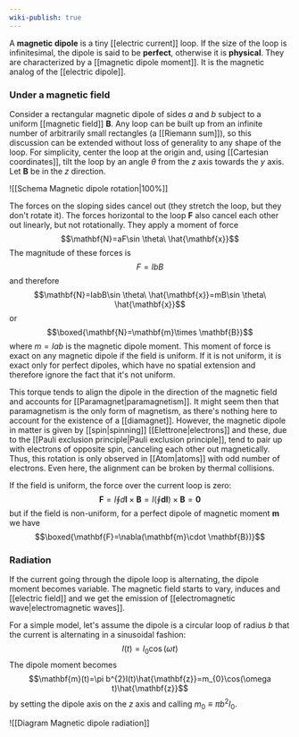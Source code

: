 ```yaml
---
wiki-publish: true
---
```

A **magnetic dipole** is a tiny [[electric current]] loop. If the size of the loop is infinitesimal, the dipole is said to be **perfect**, otherwise it is **physical**. They are characterized by a [[magnetic dipole moment]]. It is the magnetic analog of the [[electric dipole]].
### Under a magnetic field
Consider a rectangular magnetic dipole of sides $a$ and $b$ subject to a uniform [[magnetic field]] $\mathbf{B}$. Any loop can be built up from an infinite number of arbitrarily small rectangles (a [[Riemann sum]]), so this discussion can be extended without loss of generality to any shape of the loop. For simplicity, center the loop at the origin and, using [[Cartesian coordinates]], tilt the loop by an angle $\theta$ from the $z$ axis towards the $y$ axis. Let $\mathbf{B}$ be in the $z$ direction.

![[Schema Magnetic dipole rotation|100%]]

The forces on the sloping sides cancel out (they stretch the loop, but they don't rotate it). The forces horizontal to the loop $\mathbf{F}$ also cancel each other out linearly, but not rotationally. They apply a moment of force
$$\mathbf{N}=aF\sin \theta\ \hat{\mathbf{x}}$$
The magnitude of these forces is
$$F=IbB$$
and therefore
$$\mathbf{N}=IabB\sin \theta\ \hat{\mathbf{x}}=mB\sin \theta\ \hat{\mathbf{x}}$$
or
$$\boxed{\mathbf{N}=\mathbf{m}\times \mathbf{B}}$$
where $m=Iab$ is the magnetic dipole moment. This moment of force is exact on any magnetic dipole if the field is uniform. If it is not uniform, it is exact only for perfect dipoles, which have no spatial extension and therefore ignore the fact that it's not uniform.

This torque tends to align the dipole in the direction of the magnetic field and accounts for [[Paramagnet|paramagnetism]]. It might seem then that paramagnetism is the only form of magnetism, as there's nothing here to account for the existence of a [[diamagnet]]. However, the magnetic dipole in matter is given by [[spin|spinning]] [[Elettrone|electrons]] and these, due to the [[Pauli exclusion principle|Pauli exclusion principle]], tend to pair up with electrons of opposite spin, canceling each other out magnetically. Thus, this rotation is only observed in [[Atom|atoms]] with odd number of electrons. Even here, the alignment can be broken by thermal collisions.

If the field is uniform, the force over the current loop is zero:
$$\mathbf{F}=I\oint d\mathbf{I}\times \mathbf{B}=I\left( \oint \mathbf{dI} \right)\times \mathbf{B}=\mathbf{0}$$
but if the field is non-uniform, for a perfect dipole of magnetic moment $\mathbf{m}$ we have
$$\boxed{\mathbf{F}=\nabla(\mathbf{m}\cdot \mathbf{B})}$$
### Radiation
If the current going through the dipole loop is alternating, the dipole moment becomes variable. The magnetic field starts to vary, induces and [[electric field]] and we get the emission of [[electromagnetic wave|electromagnetic waves]].

For a simple model, let's assume the dipole is a circular loop of radius $b$ that the current is alternating in a sinusoidal fashion:
$$I(t)=I_{0}\cos(\omega t)$$
The dipole moment becomes
$$\mathbf{m}(t)=\pi b^{2}I(t)\hat{\mathbf{z}}=m_{0}\cos(\omega t)\hat{\mathbf{z}}$$
by setting the dipole axis on the $z$ axis and calling $m_{0}\equiv \pi b^{2}I_{0}$.

![[Diagram Magnetic dipole radiation]]

